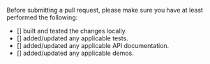 Before submitting a pull request, please make sure you have at least performed the following:

 - [] built and tested the changes locally.
 - [] added/updated any applicable tests.
 - [] added/updated any applicable API documentation.
 - [] added/updated any applicable demos.
